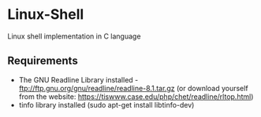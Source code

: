# Linux-Shell
Linux shell implementation in C language

## Requirements
* The GNU Readline Library installed - ftp://ftp.gnu.org/gnu/readline/readline-8.1.tar.gz (or download yourself from the website: https://tiswww.case.edu/php/chet/readline/rltop.html)
* tinfo library installed (sudo apt-get install libtinfo-dev)
